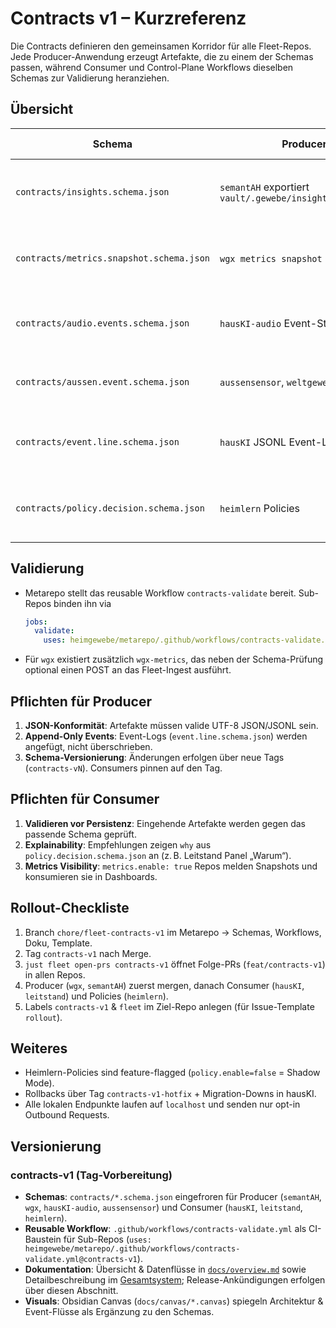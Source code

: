 # Contracts v1 – Kurzreferenz

Die Contracts definieren den gemeinsamen Korridor für alle Fleet-Repos. Jede Producer-Anwendung erzeugt Artefakte, die zu einem der Schemas passen, während Consumer und Control-Plane Workflows dieselben Schemas zur Validierung heranziehen.

## Übersicht

| Schema | Producer | Consumer / Zweck |
| --- | --- | --- |
| `contracts/insights.schema.json` | `semantAH` exportiert `vault/.gewebe/insights/today.json` | `leitstand` zeigt Tageswissen, `hausKI` nutzt Fragen für Lern-Jobs |
| `contracts/metrics.snapshot.schema.json` | `wgx metrics snapshot` CLI | `hausKI` ingestet Systemzustand, Reusable CI prüft JSON Dumps |
| `contracts/audio.events.schema.json` | `hausKI-audio` Event-Stream | `leitstand` Panels „Musik/PC“, `hausKI` zum Kontextlernen |
| `contracts/aussen.event.schema.json` | `aussensensor`, `weltgewebe` | `leitstand` Panel „Außen“, Downstream Exports |
| `contracts/event.line.schema.json` | `hausKI` JSONL Event-Log | Fleet-Debugging, Replays, Append-only Sync |
| `contracts/policy.decision.schema.json` | `heimlern` Policies | `hausKI` erklärt Entscheidungen („Warum“), `leitstand` zeigt Begründungen |

## Validierung

* Metarepo stellt das reusable Workflow `contracts-validate` bereit. Sub-Repos binden ihn via
  ```yaml
  jobs:
    validate:
      uses: heimgewebe/metarepo/.github/workflows/contracts-validate.yml@contracts-v1
  ```
* Für `wgx` existiert zusätzlich `wgx-metrics`, das neben der Schema-Prüfung optional einen POST an das Fleet-Ingest ausführt.

## Pflichten für Producer

1. **JSON-Konformität**: Artefakte müssen valide UTF-8 JSON/JSONL sein.
2. **Append-Only Events**: Event-Logs (`event.line.schema.json`) werden angefügt, nicht überschrieben.
3. **Schema-Versionierung**: Änderungen erfolgen über neue Tags (`contracts-vN`). Consumers pinnen auf den Tag.

## Pflichten für Consumer

1. **Validieren vor Persistenz**: Eingehende Artefakte werden gegen das passende Schema geprüft.
2. **Explainability**: Empfehlungen zeigen `why` aus `policy.decision.schema.json` an (z. B. Leitstand Panel „Warum“).
3. **Metrics Visibility**: `metrics.enable: true` Repos melden Snapshots und konsumieren sie in Dashboards.

## Rollout-Checkliste

1. Branch `chore/fleet-contracts-v1` im Metarepo → Schemas, Workflows, Doku, Template.
2. Tag `contracts-v1` nach Merge.
3. `just fleet open-prs contracts-v1` öffnet Folge-PRs (`feat/contracts-v1`) in allen Repos.
4. Producer (`wgx`, `semantAH`) zuerst mergen, danach Consumer (`hausKI`, `leitstand`) und Policies (`heimlern`).
5. Labels `contracts-v1` & `fleet` im Ziel-Repo anlegen (für Issue-Template `rollout`).

## Weiteres

* Heimlern-Policies sind feature-flagged (`policy.enable=false` = Shadow Mode).
* Rollbacks über Tag `contracts-v1-hotfix` + Migration-Downs in hausKI.
* Alle lokalen Endpunkte laufen auf `localhost` und senden nur opt-in Outbound Requests.

## Versionierung

### contracts-v1 (Tag-Vorbereitung)
- **Schemas**: `contracts/*.schema.json` eingefroren für Producer (`semantAH`, `wgx`, `hausKI-audio`, `aussensensor`) und Consumer (`hausKI`, `leitstand`, `heimlern`).
- **Reusable Workflow**: `.github/workflows/contracts-validate.yml` als CI-Baustein für Sub-Repos (`uses: heimgewebe/metarepo/.github/workflows/contracts-validate.yml@contracts-v1`).
- **Dokumentation**: Übersicht & Datenflüsse in [`docs/overview.md`](./overview.md) sowie Detailbeschreibung im [Gesamtsystem](./heimgewebe-gesamt.md); Release-Ankündigungen erfolgen über diesen Abschnitt.
- **Visuals**: Obsidian Canvas (`docs/canvas/*.canvas`) spiegeln Architektur & Event-Flüsse als Ergänzung zu den Schemas.
